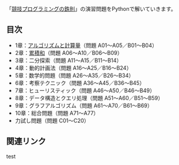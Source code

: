 「[競技プログラミングの鉄則](https://amzn.to/3VhazPW)」の演習問題をPythonで解いていきます。

## 目次
- 1章：[アルゴリズムと計算量](https://github.com/shingokmg/tessoku/tree/main/chapter01)（問題 A01～A05／B01～B04）
- 2章：[累積和](https://github.com/shingokmg/tessoku/tree/main/chapter02)（問題 A06～A10／B06～B09）
- 3章：二分探索（問題 A11～A15／B11～B14）
- 4章：動的計画法（問題 A16～A25／B16～B24）
- 5章：数学的問題（問題 A26～A35／B26～B34）
- 6章：考察テクニック（問題 A36～A45／B36～B45）
- 7章：ヒューリスティック（問題 A46～A50／B46～B49）
- 8章：データ構造とクエリ処理（問題 A51～A60／B51～B59）
- 9章：グラフアルゴリズム（問題 A61～A70／B61～B69）
- 10章：総合問題（問題 A71～A77）
- 力試し問題（問題 C01～C20）

## 関連リンク

test
